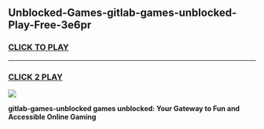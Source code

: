 
## Unblocked-Games-gitlab-games-unblocked-Play-Free-3e6pr
<h3>
<a href="https://premium76.site?title=gitlab-games-unblocked&ref=18A1">CLICK TO PLAY</a></h3>
<hr>

<h3>
<a href="https://premium76.site?title=gitlab-games-unblocked&ref=18A1">CLICK 2 PLAY</a>
  
</h3>

<a href="https://premium76.site?title=gitlab-games-unblocked&ref=18A1"><img src="https://clearcache.store/games.png"></a>


**gitlab-games-unblocked games unblocked: Your Gateway to Fun and Accessible Online Gaming**
